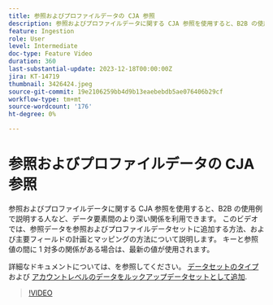 ```yaml
---
title: 参照およびプロファイルデータの CJA 参照
description: 参照およびプロファイルデータに関する CJA 参照を使用すると、B2B の使用例で説明する人など、データ要素間のより深い関係を利用できます。  このビデオでは、参照データを参照およびプロファイルデータセットに追加する方法、および主要フィールドの計画とマッピングの方法について説明します。  キーと参照値の間に 1 対多の関係がある場合は、最新の値が使用されます。
feature: Ingestion
role: User
level: Intermediate
doc-type: Feature Video
duration: 360
last-substantial-update: 2023-12-18T00:00:00Z
jira: KT-14719
thumbnail: 3426424.jpeg
source-git-commit: 19e2106259bb4d9b13eaebebdb5ae076406b29cf
workflow-type: tm+mt
source-wordcount: '176'
ht-degree: 0%

---
```



# 参照およびプロファイルデータの CJA 参照

参照およびプロファイルデータに関する CJA 参照を使用すると、B2B の使用例で説明する人など、データ要素間のより深い関係を利用できます。  このビデオでは、参照データを参照およびプロファイルデータセットに追加する方法、および主要フィールドの計画とマッピングの方法について説明します。  キーと参照値の間に 1 対多の関係がある場合は、最新の値が使用されます。

詳細なドキュメントについては、を参照してください。 [データセットのタイプ](https://experienceleague.adobe.com/docs/analytics-platform/using/cja-connections/create-connection.html?lang=en#dataset-types) および [アカウントレベルのデータをルックアップデータセットとして追加](https://experienceleague.adobe.com/docs/analytics-platform/using/cja-usecases/b2b/b2b.html?lang=en).

>[!VIDEO](https://video.tv.adobe.com/v/3426424/?learn=on)
